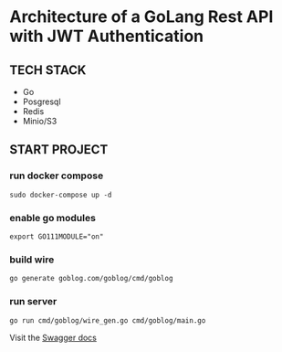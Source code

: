 # Architecture of a GoLang Rest API with JWT Authentication

## TECH STACK
- Go
- Posgresql
- Redis
- Minio/S3


## START PROJECT
### run docker compose
```console
sudo docker-compose up -d
```

### enable go modules
```console
export GO111MODULE="on"
```

### build wire
```console
go generate goblog.com/goblog/cmd/goblog
```

### run server
```console
go run cmd/goblog/wire_gen.go cmd/goblog/main.go
```

Visit the [Swagger docs](http://localhost:8080/api/docs/#/)
